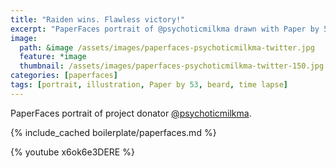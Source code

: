 ```yaml
---
title: "Raiden wins. Flawless victory!"
excerpt: "PaperFaces portrait of @psychoticmilkma drawn with Paper by 53 on an iPad."
image: 
  path: &image /assets/images/paperfaces-psychoticmilkma-twitter.jpg 
  feature: *image
  thumbnail: /assets/images/paperfaces-psychoticmilkma-twitter-150.jpg
categories: [paperfaces]
tags: [portrait, illustration, Paper by 53, beard, time lapse]
---
```


PaperFaces portrait of project donator [@psychoticmilkma](https://twitter.com/psychoticmilkma).

{% include_cached boilerplate/paperfaces.md %}

{% youtube x6ok6e3DERE %}
